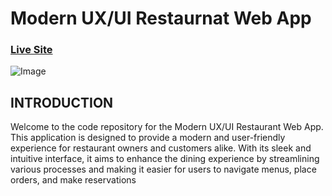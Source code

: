 # Modern UX/UI Restaurnat Web App

### [Live Site](https://e-gericht.netlify.app/)

![Image](https://images.ui8.net/uploads/ui8-long-preview01_1631357477592.jpg)

## INTRODUCTION
Welcome to the code repository for the Modern UX/UI Restaurant Web App.
This application is designed to provide a modern and user-friendly experience for restaurant owners and customers alike.
With its sleek and intuitive interface, it aims to enhance the dining experience by streamlining various processes and making it easier for users to navigate menus, place orders, and make reservations
